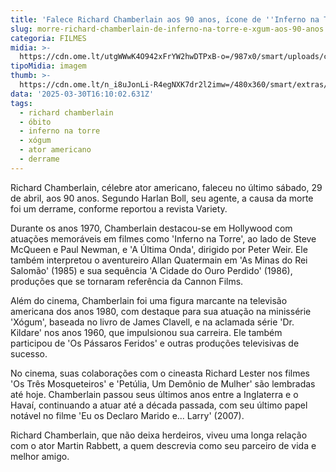 ```yaml
---
title: 'Falece Richard Chamberlain aos 90 anos, ícone de ''Inferno na Torre'' e ''Xógum'''
slug: morre-richard-chamberlain-de-inferno-na-torre-e-xgum-aos-90-anos
categoria: FILMES
midia: >-
  https://cdn.ome.lt/utgWWwK4O942xFrYW2hwDTPxB-o=/987x0/smart/uploads/conteudo/fotos/aultimaonda.jpg
tipoMidia: imagem
thumb: >-
  https://cdn.ome.lt/n_i8uJonLi-R4egNXK7dr2l2imw=/480x360/smart/extras/conteudos/aultimaonda.jpg
data: '2025-03-30T16:10:02.631Z'
tags:
  - richard chamberlain
  - óbito
  - inferno na torre
  - xógum
  - ator americano
  - derrame
---
```


Richard Chamberlain, célebre ator americano, faleceu no último sábado, 29 de abril, aos 90 anos. Segundo Harlan Boll, seu agente, a causa da morte foi um derrame, conforme reportou a revista Variety.

Durante os anos 1970, Chamberlain destacou-se em Hollywood com atuações memoráveis em filmes como 'Inferno na Torre', ao lado de Steve McQueen e Paul Newman, e 'A Última Onda', dirigido por Peter Weir. Ele também interpretou o aventureiro Allan Quatermain em 'As Minas do Rei Salomão' (1985) e sua sequência 'A Cidade do Ouro Perdido' (1986), produções que se tornaram referência da Cannon Films.

Além do cinema, Chamberlain foi uma figura marcante na televisão americana dos anos 1980, com destaque para sua atuação na minissérie 'Xógum', baseada no livro de James Clavell, e na aclamada série 'Dr. Kildare' nos anos 1960, que impulsionou sua carreira. Ele também participou de 'Os Pássaros Feridos' e outras produções televisivas de sucesso.

No cinema, suas colaborações com o cineasta Richard Lester nos filmes 'Os Três Mosqueteiros' e 'Petúlia, Um Demônio de Mulher' são lembradas até hoje. Chamberlain passou seus últimos anos entre a Inglaterra e o Havaí, continuando a atuar até a década passada, com seu último papel notável no filme 'Eu os Declaro Marido e... Larry' (2007).

Richard Chamberlain, que não deixa herdeiros, viveu uma longa relação com o ator Martin Rabbett, a quem descrevia como seu parceiro de vida e melhor amigo.
